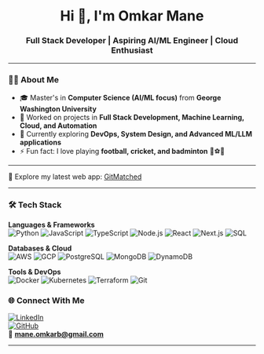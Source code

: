 <h1 align="center">Hi 👋, I'm Omkar Mane</h1>
<h3 align="center">Full Stack Developer | Aspiring AI/ML Engineer | Cloud Enthusiast</h3>

---

### 👨‍💻 About Me
- 🎓 Master's in **Computer Science (AI/ML focus)** from **George Washington University**  
- 🔭 Worked on projects in **Full Stack Development, Machine Learning, Cloud, and Automation**  
- 🌱 Currently exploring **DevOps, System Design, and Advanced ML/LLM applications**  
- ⚡ Fun fact: I love playing **football, cricket, and badminton** 🏏⚽🏸  

---

🔗 Explore my latest web app: [GitMatched](http://54.197.96.127/)

---

### 🛠️ Tech Stack
**Languages & Frameworks**  
![Python](https://img.shields.io/badge/Python-3776AB?logo=python&logoColor=white)
![JavaScript](https://img.shields.io/badge/JavaScript-F7DF1E?logo=javascript&logoColor=black)
![TypeScript](https://img.shields.io/badge/TypeScript-3178C6?logo=typescript&logoColor=white)
![Node.js](https://img.shields.io/badge/Node.js-339933?logo=node.js&logoColor=white)
![React](https://img.shields.io/badge/React-20232A?logo=react&logoColor=61DAFB)
![Next.js](https://img.shields.io/badge/Next.js-000000?logo=nextdotjs&logoColor=white)
![SQL](https://img.shields.io/badge/SQL-4479A1?logo=mysql&logoColor=white)

**Databases & Cloud**  
![AWS](https://img.shields.io/badge/AWS-232F3E?logo=amazonaws&logoColor=white)
![GCP](https://img.shields.io/badge/GCP-4285F4?logo=googlecloud&logoColor=white)
![PostgreSQL](https://img.shields.io/badge/PostgreSQL-4169E1?logo=postgresql&logoColor=white)
![MongoDB](https://img.shields.io/badge/MongoDB-4EA94B?logo=mongodb&logoColor=white)
![DynamoDB](https://img.shields.io/badge/DynamoDB-4053D6?logo=amazon-dynamodb&logoColor=white)

**Tools & DevOps**  
![Docker](https://img.shields.io/badge/Docker-2496ED?logo=docker&logoColor=white)
![Kubernetes](https://img.shields.io/badge/Kubernetes-326CE5?logo=kubernetes&logoColor=white)
![Terraform](https://img.shields.io/badge/Terraform-7B42BC?logo=terraform&logoColor=white)
![Git](https://img.shields.io/badge/Git-F05032?logo=git&logoColor=white)

### 🌐 Connect With Me
[![LinkedIn](https://img.shields.io/badge/LinkedIn-0077B5?logo=linkedin&logoColor=white)](https://linkedin.com/in/omkar-mane-696287169)  
[![GitHub](https://img.shields.io/badge/GitHub-100000?logo=github&logoColor=white)](https://github.com/omkarbm03)  
📧 **mane.omkarb@gmail.com**

---
